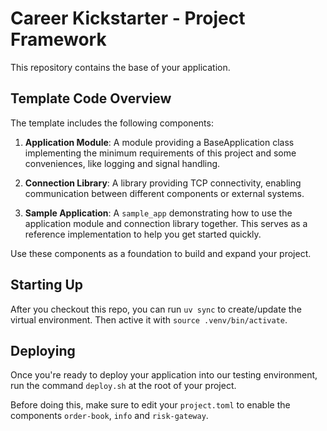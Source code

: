 # Career Kickstarter - Project Framework

This repository contains the base of your application.

## Template Code Overview

The template includes the following components:

1. **Application Module**: A module providing a BaseApplication class implementing the minimum requirements of this project and some conveniences, like logging and signal handling.

2. **Connection Library**: A library providing TCP connectivity, enabling communication between different components or external systems.

3. **Sample Application**: A `sample_app` demonstrating how to use the application module and connection library together. This serves as a reference implementation to help you get started quickly.

Use these components as a foundation to build and expand your project.

## Starting Up

After you checkout this repo, you can run `uv sync` to create/update the virtual environment. Then active it with `source .venv/bin/activate`.

## Deploying

Once you're ready to deploy your application into our testing environment, run the command `deploy.sh` at the root of your project.

Before doing this, make sure to edit your `project.toml` to enable the components `order-book`, `info` and `risk-gateway`.
